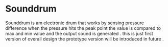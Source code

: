 # Sounddrum
Sounddrum is am electronic drum that works by sensing pressure difference when the pressure hits the peak point the value is compared to max and min value and the output sound is generated . this is just first version of overall design the prototype version will be introduced in future .
